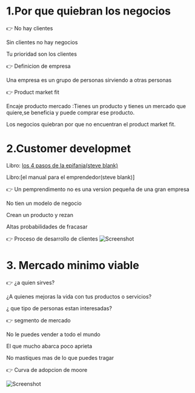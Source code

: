 # 1.Por que quiebran los negocios 

:point_right: No hay clientes

 Sin clientes no hay negocios
 
 Tu prioridad son los clientes
 
 :point_right:  Definicion de empresa 

Una empresa es un grupo de personas sirviendo a otras personas 

:point_right: Product market fit

Encaje producto mercado :Tienes un producto y tienes un mercado que quiere,se beneficia y puede comprar ese producto.

Los negocios quiebran por que no encuentran el product market fit.

# 2.Customer developmet
Libro: [los 4 pasos de la epifania(steve blank)](https://www.amazon.com/-/es/Steve-Blank/dp/1119690358/ref=pd_lpo_14_t_0/147-3902060-2598324?_encoding=UTF8&pd_rd_i=1119690358&pd_rd_r=3e45555c-498b-45b0-8644-49f5f9451d4e&pd_rd_w=AjbgL&pd_rd_wg=0KjmK&pf_rd_p=16b28406-aa34-451d-8a2e-b3930ada000c&pf_rd_r=4Q5VYKG6WHFGXE4H4BFK&psc=1&refRID=4Q5VYKG6WHFGXE4H4BFK)

Libro:[el manual para el emprendedor(steve blank)]

:point_right: Un pemprendimento no es una version pequeña de una gran empresa

No tien un modelo de negocio

Crean un producto y rezan

Altas probabilidades de fracasar 

:point_right: Proceso de desarrollo de clientes 
![Screenshot](https://www.notion.so/image/https%3A%2F%2Fs3-us-west-2.amazonaws.com%2Fsecure.notion-static.com%2Ff503e802-77b7-4838-96a7-38225a8d4149%2FUntitled.png?table=block&id=a39858cc-b3aa-4e54-b294-3eb95a0b007c&width=3840&userId=5294a587-7b76-4ca9-9977-fe190b6d8c93&cache=v2)

# 3. Mercado minimo viable
:point_right: ¿a quien sirves?
 
 ¿A quienes mejoras la vida con tus productos o servicios?
 
 ¿ que tipo de personas estan interesadas?
 
 :point_right: segmento de mercado 
 
 No le puedes vender a todo el mundo
 
 El que mucho abarca poco aprieta
 
 No mastiques mas de lo que puedes tragar
 
 :point_right: Curva de adopcion de moore
 
 ![Screenshot](https://www.notion.so/image/https%3A%2F%2Fs3-us-west-2.amazonaws.com%2Fsecure.notion-static.com%2F85f1d63a-5ab7-4d57-832e-0ffeb4d33e78%2FUntitled.png?table=block&id=179dda07-ee54-437f-a169-4f8f3789fc3c&width=3840&userId=5294a587-7b76-4ca9-9977-fe190b6d8c93&cache=v2)
